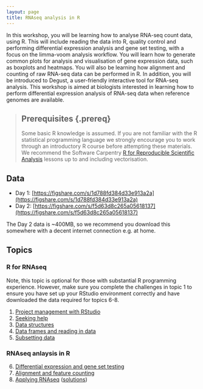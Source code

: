 ```yaml
---
layout: page
title: RNAseq analysis in R
---
```


In this workshop, you will be learning how to analyse RNA-seq count data, using R. This will include reading the data into R, quality control and performing differential expression analysis and gene set testing, with a focus on the limma-voom analysis workflow. You will learn how to generate common plots for analysis and visualisation of gene expression data, such as boxplots and heatmaps. You will also be learning how alignment and counting of raw RNA-seq data can be performed in R. In addition, you will be introduced to Degust, a user-friendly interactive tool for RNA-seq analysis. This workshop is aimed at biologists interested in learning how to perform differential expression analysis of RNA-seq data when reference genomes are available.

> ## Prerequisites {.prereq}
>
> Some basic R knowledge is assumed.
> If you are not familiar with the R statistical programming language we
> strongly encourage you to work through an introductory R course before
> attempting these materials.
> We recommend the Software Carpentry
> [R for Reproducible Scientific Analysis](http://swcarpentry.github.io/r-novice-gapminder/)
> lessons up to and including vectorisation.
>

## Data

- Day 1: [https://figshare.com/s/1d788fd384d33e913a2a](https://figshare.com/s/1d788fd384d33e913a2a)
- Day 2: [https://figshare.com/s/f5d63d8c265a05618137](https://figshare.com/s/f5d63d8c265a05618137)

The Day 2 data is ~400MB, so we recommend you download this somewhere with a decent internet connection e.g. at home.

## Topics

### R for RNAseq

Note, this topic is optional for those with substantial R programming experience.
However, make sure you complete the challenges in topic 1 to ensure you have set up your RStudio environment correctly and have downloaded the data required for topics 6-8.

1. [Project management with RStudio](01-rstudio-intro.html)
2. [Seeking help](02-seeking-help.html)
3. [Data structures](03-data-structures-part1.html)
4. [Data frames and reading in data](04-data-structures-part2.html)
5. [Subsetting data](05-data-subsetting.html)

### RNAseq anlaysis in R

6. [Differential expression and gene set testing](06-rnaseq-day1.html)
7. [Alignment and feature counting](07-rnaseq-day2.html)
8. [Applying RNAseq](08-applying-rnaseq.html) ([solutions](09-applying-rnaseq-solutions.html))
